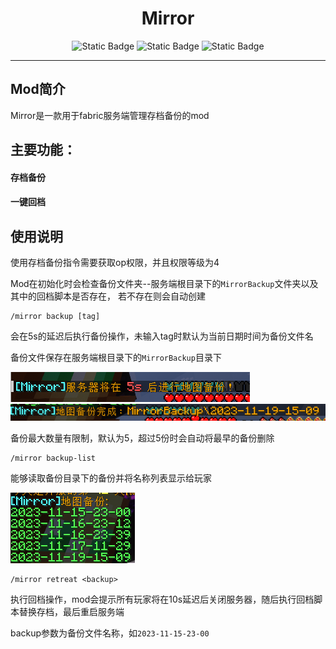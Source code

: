 
# <div align="center">Mirror</div>

<div align="center">

![Static Badge](https://img.shields.io/badge/Licence-MIT-blue)
![Static Badge](https://img.shields.io/badge/Java-Mod-orange)
![Static Badge](https://img.shields.io/badge/IDEA-MCDevelopment-green)

</div>

---

## Mod简介

Mirror是一款用于fabric服务端管理存档备份的mod

## 主要功能：
#### 存档备份
#### 一键回档

## 使用说明

使用存档备份指令需要获取op权限，并且权限等级为4

Mod在初始化时会检查备份文件夹--服务端根目录下的```MirrorBackup```文件夹以及其中的回档脚本是否存在，
若不存在则会自动创建


```
/mirror backup [tag]
```
会在5s的延迟后执行备份操作，未输入tag时默认为当前日期时间为备份文件名

备份文件保存在服务端根目录下的```MirrorBackup```目录下

![1](imgs\1.png)
![2](imgs\2.png)

备份最大数量有限制，默认为5，超过5份时会自动将最早的备份删除

```
/mirror backup-list
```

能够读取备份目录下的备份并将名称列表显示给玩家

![3](imgs\3.png)

```
/mirror retreat <backup>
```

执行回档操作，mod会提示所有玩家将在10s延迟后关闭服务器，随后执行回档脚本替换存档，最后重启服务端

backup参数为备份文件名称，如```2023-11-15-23-00```
